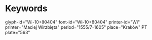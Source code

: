 # Keywords
glyph-id="Wi-10+80404"
font-id="Wi-10+80404"
printer-id="Wi"
printer="Maciej Wirzbięta"
period="1555/7-1605"
place="Kraków"
PT plate="563"
